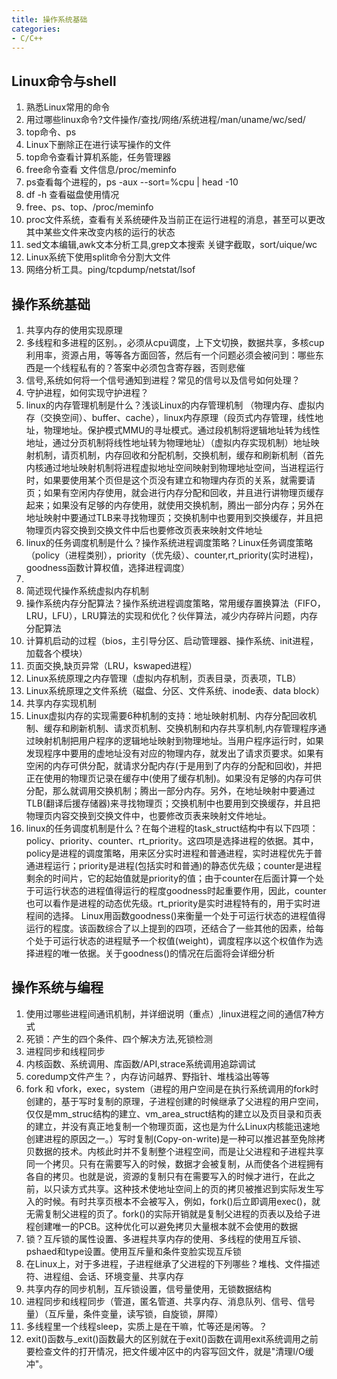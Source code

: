 ```yaml
---
title: 操作系统基础
categories: 
- C/C++
---
```



## Linux命令与shell
1. 熟悉Linux常用的命令
2. 用过哪些linux命令?文件操作/查找/网络/系统进程/man/uname/wc/sed/
3. top命令、ps
4. Linux下删除正在进行读写操作的文件
5. top命令查看计算机系能，任务管理器
23.	free命令查看 文件信息/proc/meminfo
24.	ps查看每个进程的，ps -aux --sort=%cpu | head -10
25.	df -h 查看磁盘使用情况
26.	free、ps、top、/proc/meminfo
34.	proc文件系统，查看有关系统硬件及当前正在运行进程的消息，甚至可以更改其中某些文件来改变内核的运行的状态
35.	sed文本编辑,awk文本分析工具,grep文本搜索 关键字截取，sort/uique/wc
83.	Linux系统下使用split命令分割大文件
84.	网络分析工具。ping/tcpdump/netstat/lsof

## 操作系统基础
1. 共享内存的使用实现原理
2. 多线程和多进程的区别。，必须从cpu调度，上下文切换，数据共享，多核cup利用率，资源占用，等等各方面回答，然后有一个问题必须会被问到：哪些东西是一个线程私有的？答案中必须包含寄存器，否则悲催
3. 信号,系统如何将一个信号通知到进程？常见的信号以及信号如何处理？
4. 守护进程，如何实现守护进程？
5. linux的内存管理机制是什么？浅谈Linux的内存管理机制 （物理内存、虚拟内存（交换空间）、buffer、cache），linux内存原理（段页式内存管理，线性地址，物理地址。保护模式MMU的寻址模式。通过段机制将逻辑地址转为线性地址，通过分页机制将线性地址转为物理地址）（虚拟内存实现机制）地址映射机制，请页机制，内存回收和分配机制，交换机制，缓存和刷新机制（首先内核通过地址映射机制将进程虚拟地址空间映射到物理地址空间，当进程运行时，如果要使用某个页但是这个页没有建立和物理内存页的关系，就需要请页；如果有空闲内存使用，就会进行内存分配和回收，并且进行讲物理页缓存起来；如果没有足够的内存使用，就使用交换机制，腾出一部分内存；另外在地址映射中要通过TLB来寻找物理页；交换机制中也要用到交换缓存，并且把物理页内容交换到交换文件中后也要修改页表来映射文件地址
8. linux的任务调度机制是什么？操作系统进程调度策略？Linux任务调度策略（policy（进程类别），priority（优先级）、counter,rt_priority(实时进程)，goodness函数计算权值，选择进程调度）
9. 
9. 简述现代操作系统虚拟内存机制
10. 操作系统内存分配算法？操作系统进程调度策略，常用缓存置换算法（FIFO，LRU，LFU），LRU算法的实现和优化？伙伴算法，减少内存碎片问题，内存分配算法
11. 计算机启动的过程（bios，主引导分区、启动管理器、操作系统、init进程，加载各个模块）
12. 页面交换,缺页异常（LRU，kswaped进程）
13. Linux系统原理之内存管理（虚拟内存机制，页表目录，页表项，TLB）
80.	Linux系统原理之文件系统（磁盘、分区、文件系统、inode表、data block）
83.	共享内存实现机制
84.	Linux虚拟内存的实现需要6种机制的支持：地址映射机制、内存分配回收机制、缓存和刷新机制、请求页机制、交换机制和内存共享机制,内存管理程序通过映射机制把用户程序的逻辑地址映射到物理地址。当用户程序运行时，如果发现程序中要用的虚地址没有对应的物理内存，就发出了请求页要求。如果有空闲的内存可供分配，就请求分配内存(于是用到了内存的分配和回收)，并把正在使用的物理页记录在缓存中(使用了缓存机制)。如果没有足够的内存可供分配，那么就调用交换机制；腾出一部分内存。另外，在地址映射中要通过TLB(翻译后援存储器)来寻找物理页；交换机制中也要用到交换缓存，并且把物理页内容交换到交换文件中，也要修改页表来映射文件地址。
85.	linux的任务调度机制是什么？在每个进程的task_struct结构中有以下四项：policy、priority、counter、rt_priority。这四项是选择进程的依据。其中，policy是进程的调度策略，用来区分实时进程和普通进程，实时进程优先于普通进程运行；priority是进程(包括实时和普通)的静态优先级；counter是进程剩余的时间片，它的起始值就是priority的值；由于counter在后面计算一个处于可运行状态的进程值得运行的程度goodness时起重要作用，因此，counter 也可以看作是进程的动态优先级。rt_priority是实时进程特有的，用于实时进程间的选择。 Linux用函数goodness()来衡量一个处于可运行状态的进程值得运行的程度。该函数综合了以上提到的四项，还结合了一些其他的因素，给每个处于可运行状态的进程赋予一个权值(weight)，调度程序以这个权值作为选择进程的唯一依据。关于goodness()的情况在后面将会详细分析


## 操作系统与编程
1. 使用过哪些进程间通讯机制，并详细说明（重点）,linux进程之间的通信7种方式
2. 死锁：产生的四个条件、四个解决方法,死锁检测
3. 进程同步和线程同步
4. 内核函数、系统调用、库函数/API,strace系统调用追踪调试
5. coredump文件产生？，内存访问越界、野指针、堆栈溢出等等
6. fork 和 vfork，exec，system（进程的用户空间是在执行系统调用的fork时创建的，基于写时复制的原理，子进程创建的时候继承了父进程的用户空间，仅仅是mm_struc结构的建立、vm_area_struct结构的建立以及页目录和页表的建立，并没有真正地复制一个物理页面，这也是为什么Linux内核能迅速地创建进程的原因之一。）写时复制(Copy-on-write)是一种可以推迟甚至免除拷贝数据的技术。内核此时并不复制整个进程空间，而是让父进程和子进程共享同一个拷贝。只有在需要写入的时候，数据才会被复制，从而使各个进程拥有各自的拷贝。也就是说，资源的复制只有在需要写入的时候才进行，在此之前，以只读方式共享。这种技术使地址空间上的页的拷贝被推迟到实际发生写入的时候。有时共享页根本不会被写入，例如，fork()后立即调用exec()，就无需复制父进程的页了。fork()的实际开销就是复制父进程的页表以及给子进程创建唯一的PCB。这种优化可以避免拷贝大量根本就不会使用的数据
7. 锁？互斥锁的属性设置、多进程共享内存的使用、多线程的使用互斥锁、pshaed和type设置。使用互斥量和条件变脸实现互斥锁
8. 在Linux上，对于多进程，子进程继承了父进程的下列哪些？堆栈、文件描述符、进程组、会话、环境变量、共享内存
9. 共享内存的同步机制，互斥锁设置，信号量使用，无锁数据结构 
78.	进程同步和线程同步（管道，匿名管道、共享内存、消息队列、信号、信号量）（互斥量，条件变量，读写锁，自旋锁，屏障）
79.	多线程里一个线程sleep，实质上是在干嘛，忙等还是闲等。？
80.	exit()函数与_exit()函数最大的区别就在于exit()函数在调用exit系统调用之前要检查文件的打开情况，把文件缓冲区中的内容写回文件，就是"清理I/O缓冲"。